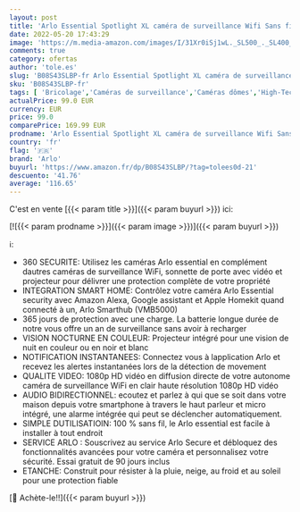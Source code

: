 ```yaml
---
layout: post
title: 'Arlo Essential Spotlight XL caméra de surveillance Wifi Sans fil  HD video  Jour Nuit  Intérieur Extérieur  Batterie 1 an  Vision nocturne  Essai gratuit de 90 jours inclus pour le Arlo Secure VMC2032'
date: 2022-05-20 17:43:29
image: 'https://m.media-amazon.com/images/I/31Xr0iSj1wL._SL500_._SL400_.jpg'
comments: true
category: ofertas
author: 'tole.es'
slug: 'B08S43SLBP-fr Arlo Essential Spotlight XL caméra de surveillance Wifi...'
sku: 'B08S43SLBP-fr'
tags: [ 'Bricolage','Caméras de surveillance','Caméras dômes','High-Tech','Photo et caméscopes','Systèmes sécurité pour la maison','Sécurité','arlo','🇫🇷', ]
actualPrice: 99.0 EUR
currency: EUR
price: 99.0
comparePrice: 169.99 EUR
prodname: 'Arlo Essential Spotlight XL caméra de surveillance Wifi Sans fil  HD video  Jour Nuit  Intérieur Extérieur  Batterie 1 an  Vision nocturne  Essai gratuit de 90 jours inclus pour le Arlo Secure VMC2032'
country: 'fr'
flag: '🇫🇷'
brand: 'Arlo'
buyurl: 'https://www.amazon.fr/dp/B08S43SLBP/?tag=tolees0d-21'
descuento: '41.76'
average: '116.65'
---
```


C'est en vente [{{< param title >}}]({{< param buyurl >}}) ici:

[![{{< param prodname >}}]({{< param image >}})]({{< param buyurl >}})

ℹ️:

- 360 SECURITE: Utilisez les caméras Arlo essential en complément dautres caméras de surveillance WiFi, sonnette de porte avec vidéo et projecteur pour délivrer une protection complète de votre propriété
- INTEGRATION SMART HOME: Contrôlez votre caméra Arlo Essential security avec Amazon Alexa, Google assistant et Apple Homekit quand connecté à un, Arlo Smarthub (VMB5000)
- 365 jours de protection avec une charge. La batterie longue durée de notre vous offre un an de surveillance sans avoir à recharger
- VISION NOCTURNE EN COULEUR: Projecteur intégré pour une vision de nuit en couleur ou en noir et blanc
- NOTIFICATION INSTANTANEES: Connectez vous à lapplication Arlo et recevez les alertes instantanées lors de la détection de movement
- QUALITE VIDEO: 1080p HD vidéo en diffusion directe de votre autonome caméra de surveillance WiFi en clair haute résolution 1080p HD vidéo
- AUDIO BIDIRECTIONNEL: ecoutez et parlez à qui que se soit dans votre maison depuis votre smartphone à travers le haut parleur et micro intégré, une alarme intégrée qui peut se déclencher automatiquement.
- SIMPLE DUTILISATIOIN: 100 % sans fil, le Arlo essential est facile à installer à tout endroit
- SERVICE ARLO : Souscrivez au service Arlo Secure et débloquez des fonctionnalités avancées pour votre caméra et personnalisez votre sécurité. Essai gratuit de 90 jours inclus
- ETANCHE: Construit pour résister à la pluie, neige, au froid et au soleil pour une protection fiable

[🛒 Achète-le!!]({{< param buyurl >}})
